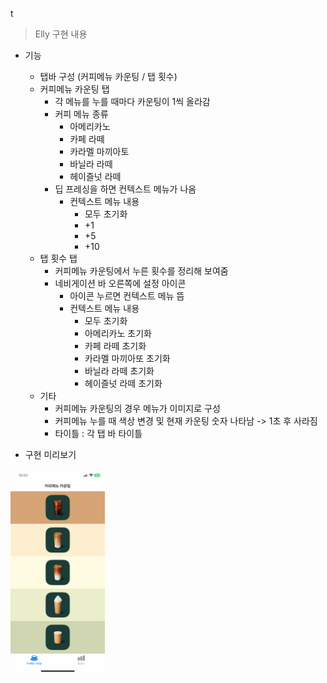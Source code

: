 t


> Elly 구현 내용

- 기능
    - 탭바 구성 (커피메뉴 카운팅 / 탭 횟수)
    - 커피메뉴 카운팅 탭
        - 각 메뉴를 누를 때마다 카운팅이 1씩 올라감
        - 커피 메뉴 종류
            - 아메리카노
            - 카페 라떼
            - 카라멜 마끼아토
            - 바닐라 라떼
            - 헤이즐넛 라떼
        - 딥 프레싱을 하면 컨텍스트 메뉴가 나옴
            - 컨텍스트 메뉴 내용
                - 모두 초기화
                - +1
                - +5
                - +10
    - 탭 횟수 탭
        - 커피메뉴 카운팅에서 누른 횟수를 정리해 보여줌
        - 네비게이션 바 오른쪽에 설정 아이콘
            - 아이콘 누르면 컨텍스트 메뉴 뜸
            - 컨텍스트 메뉴 내용
                - 모두 초기화
                - 아메리카노 초기화
                - 카페 라떼 초기화
                - 카라멜 마끼아또 초기화
                - 바닐라 라떼 초기화
                - 헤이즐넛 라떼 초기화
    - 기타
        - 커피메뉴 카운팅의 경우 메뉴가 이미지로 구성
        - 커피메뉴 누를 때 색상 변경 및 현재 카운팅 숫자 나타남 -> 1초 후 사라짐
        - 타이틀 : 각 탭 바 타이틀
        
- 구현 미리보기

<img src="./img/countapp_elly.gif" width="30%"> 
